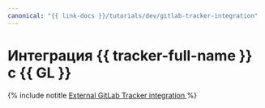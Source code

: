 ```yaml
---
canonical: "{{ link-docs }}/tutorials/dev/gitlab-tracker-integration"
---
```


# Интеграция {{ tracker-full-name }} с {{ GL }}


{% include notitle [External GitLab Tracker integration ](../../_tutorials/dev/external-gitlab-tracker-integration.md) %}

